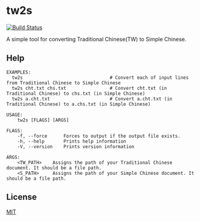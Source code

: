 tw2s
====================

[![Build Status](https://travis-ci.org/magiclen/tw2s.svg?branch=master)](https://travis-ci.org/magiclen/tw2s)

A simple tool for converting Traditional Chinese(TW) to Simple Chinese.

## Help

```
EXAMPLES:
  tw2s                                # Convert each of input lines from Traditional Chinese to Simple Chinese
  tw2s cht.txt chs.txt                # Convert cht.txt (in Traditional Chinese) to chs.txt (in Simple Chinese)
  tw2s a.cht.txt                      # Convert a.cht.txt (in Traditional Chinese) to a.chs.txt (in Simple Chinese)

USAGE:
    tw2s [FLAGS] [ARGS]

FLAGS:
    -f, --force      Forces to output if the output file exists.
    -h, --help       Prints help information
    -V, --version    Prints version information

ARGS:
    <TW_PATH>    Assigns the path of your Traditional Chinese document. It should be a file path.
    <S_PATH>     Assigns the path of your Simple Chinese document. It should be a file path.
```

## License

[MIT](LICENSE)